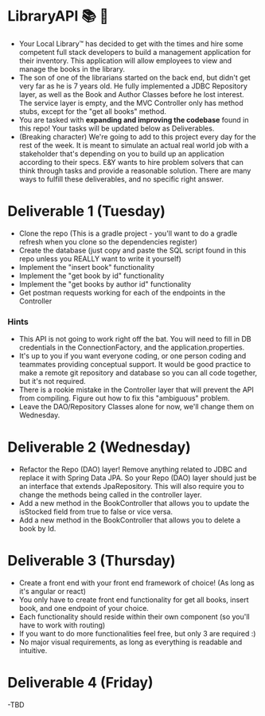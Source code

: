 # LibraryAPI :books: :bank:

- Your Local Library™ has decided to get with the times and hire some competent full stack developers to build a management application for their inventory. This application will allow employees to view and manage the books in the library. 
- The son of one of the librarians started on the back end, but didn't get very far as he is 7 years old. He fully implemented a JDBC Repository layer, as well as the Book and Author Classes before he lost interest. The service layer is empty, and the MVC Controller only has method stubs, except for the "get all books" method.
- You are tasked with **expanding and improving the codebase** found in this repo! Your tasks will be updated below as Deliverables.
- (Breaking character) We're going to add to this project every day for the rest of the week. It is meant to simulate an actual real world job with a stakeholder that's depending on you to build up an application according to their specs. E&Y wants to hire problem solvers that can think through tasks and provide a reasonable solution. There are many ways to fulfill these deliverables, and no specific right answer.


# Deliverable 1 (Tuesday)

- Clone the repo (This is a gradle project - you'll want to do a gradle refresh when you clone so the dependencies register)
- Create the database (just copy and paste the SQL script found in this repo unless you REALLY want to write it yourself)
- Implement the "insert book" functionality
- Implement the "get book by id" functionality
- Implement the "get books by author id" functionality
- Get postman requests working for each of the endpoints in the Controller

### Hints

- This API is not going to work right off the bat. You will need to fill in DB credentials in the ConnectionFactory, and the application.properties. 
- It's up to you if you want everyone coding, or one person coding and teammates providing conceptual support. It would be good practice to make a remote git repository and database so you can all code together, but it's not required.
- There is a rookie mistake in the Controller layer that will prevent the API from compiling. Figure out how to fix this "ambiguous" problem.
- Leave the DAO/Repository Classes alone for now, we'll change them on Wednesday.

# Deliverable 2 (Wednesday)

- Refactor the Repo (DAO) layer! Remove anything related to JDBC and replace it with Spring Data JPA. So your Repo (DAO) layer should just be an interface that extends JpaRepository. This will also require you to change the methods being called in the controller layer.
- Add a new method in the BookController that allows you to update the isStocked field from true to false or vice versa. 
- Add a new method in the BookController that allows you to delete a book by Id.

# Deliverable 3 (Thursday)

- Create a front end with your front end framework of choice! (As long as it's angular or react)
- You only have to create front end functionality for get all books, insert book, and one endpoint of your choice.
- Each functionality should reside within their own component (so you'll have to work with routing)
- If you want to do more functionalities feel free, but only 3 are required :)
- No major visual requirements, as long as everything is readable and intuitive.

# Deliverable 4 (Friday)

-TBD
